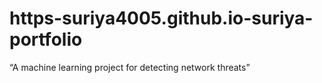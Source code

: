 # https-suriya4005.github.io-suriya-portfolio
“A machine learning project for detecting network threats”
